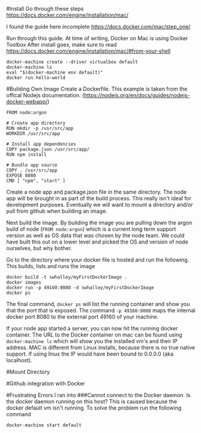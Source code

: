 #Install
Go through these steps
https://docs.docker.com/engine/installation/mac/

I found the guide here incomplete
https://docs.docker.com/mac/step_one/

Run through this guide. At time of writing,  Docker on Mac is using Docker Toolbox
After install goes, make sure to read 
https://docs.docker.com/engine/installation/mac/#from-your-shell

    docker-machine create --driver virtualbox default
    docker-machine ls
    eval "$(docker-machine env default)"
    docker run hello-world


#Building Own Image
Create a Dockerfile. This example is taken from the offical Nodejs documentation. (https://nodejs.org/en/docs/guides/nodejs-docker-webapp/)
    
    FROM node:argon
    
    # Create app directory
    RUN mkdir -p /usr/src/app
    WORKDIR /usr/src/app
    
    # Install app dependencies
    COPY package.json /usr/src/app/
    RUN npm install
  
    # Bundle app source
    COPY . /usr/src/app
    EXPOSE 8080
    CMD [ "npm", "start" ]

Create a node app and package.json file in the same directory. The node app will be brought in as part of the build process. This really isn't ideal for development purposes. Eventually we will want to mount a directory and/or pull from github when building an image.

Next build the image. By building the image you are pulling down the argon build of node (`FROM node:argon`) which is a current long term support version as well as OS data that was chosen by the node team. We could have built this out on a lower level and picked the OS and version of node ourselves, but why bother.

Go to the directory where your docker file is hosted and run the following. This builds, lists and runs the image
    
    docker build -t swhalley/myFirstDockerImage .
    docker images
    docker run -p 49160:8080 -d swhalley/myFirstDockerImage
    docker ps

The final command, `docker ps` will list the running container and show you that the port that is exposed.
The command `-p 49160:8080` maps the internal docker port 8080 to the external port 49160 of your machine.

If your node app started a server, you can now hit the running docker container. The URL to the Docker container on mac can be found using `docker-machine ls` which will show you the installed vm's and their IP address. MAC is different from Linux installs, because there is no true native support. If using linux the IP would have been bound to 0.0.0.0 (aka localhost).

#Mount Directory

#Github integration with Docker

#Frustrating Errors I ran into
###Cannot connect to the Docker daemon. Is the docker daemon running on this host?
This is caused because the docker default vm isn't running. To solve the problem run the following command
    
    docker-machine start default
